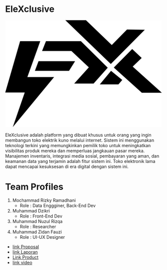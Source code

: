 # EleXclusive
![Logo EleXclusive](https://github.com/Dikito08/EleXclusive/blob/main/EleXclusive_logo.png?raw=true)

EleXclusive adalah platform yang dibuat khusus untuk orang yang ingin membangun toko elektrik kuno melalui internet. Sistem ini menggunakan teknologi terkini yang memungkinkan pemilik toko untuk meningkatkan visibilitas produk mereka dan memperluas jangkauan pasar mereka. Manajemen inventaris, integrasi media sosial, pembayaran yang aman, dan keamanan data yang terjamin adalah fitur sistem ini. Toko elektronik lama dapat mencapai kesuksesan di era digital dengan sistem ini.

# Team Profiles
1. Mochammad Rizky Ramadhani
   * Role  : Data Enggginer, Back-End Dev
2. Muhammad Dzikri
   * Role  : Front-End Dev
3. Muhammad Nuzul Rizqa
   * Role  : Researcher     
4. Muhammad Zidan Fauzi
   * Role  : UI-UX Designer
* [link Proposal](https://www.canva.com/design/DAGFLKBxbnM/lew2jECireRxBh4ZZEjJow/edit?utm_content=DAGFLKBxbnM&utm_campaign=designshare&utm_medium=link2&utm_source=sharebutton)
* [link Laporan](https://docs.google.com/document/d/1X3A2dVwMILA1u_31vvNIeTzb9H9cPVVi/edit?usp=sharing&ouid=117422767632211945722&rtpof=true&sd=true)
* [Link Product](https://github.com/Mokyra18/Elexlusif-app.git)
* [link video](https://youtu.be/szmhims19Ic)
